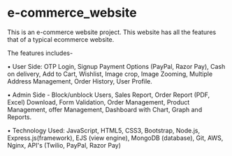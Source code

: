 # e-commerce_website
This is an  e-commerce website project. This website has all the features that of a typical ecommerce website.

The features includes-

•	User Side: OTP Login, Signup Payment Options (PayPal, Razor Pay), Cash on delivery, Add to Cart, Wishlist, Image crop, Image Zooming, Multiple Address Management, Order History, User Profile.

•	Admin Side - Block/unblock Users, Sales Report, Order Report (PDF, Excel) Download, Form Validation, Order Management, Product Management, offer Management, Dashboard with Chart, Graph and Reports.

•	Technology Used: JavaScript, HTML5, CSS3, Bootstrap, Node.js, Express.js(framework), EJS (view engine), MongoDB (database), Git, AWS, Nginx, API's (Twilio, PayPal, Razor Pay)

